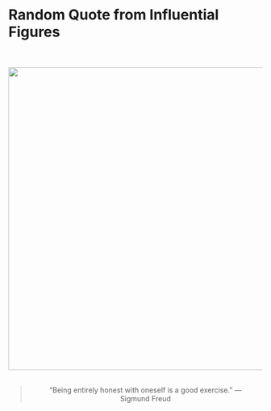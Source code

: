 # Random Quote from Influential Figures

<div align="center">
  <br>
  <br>
  <a href="https://en.wikipedia.org/wiki/Sigmund_Freud" title="Sigmund Freud - Wikipedia"><img src="https://upload.wikimedia.org/wikipedia/commons/3/36/Sigmund_Freud%2C_by_Max_Halberstadt_%28cropped%29.jpg" width="600px"></a>
  <br>
  <br>
  <blockquote>&ldquo;Being entirely honest with oneself is a good exercise.&rdquo; &mdash; <footer>Sigmund Freud</footer></blockquote>
</div>
  